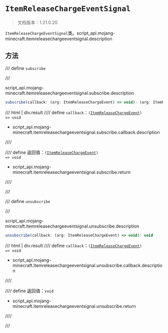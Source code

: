# `ItemReleaseChargeEventSignal`

> 文档版本：1.21.0.20

`ItemReleaseChargeEventSignal`类。script_api.mojang-minecraft.itemreleasechargeeventsignal.description

## 方法

/// define
`subscribe`


///

script_api.mojang-minecraft.itemreleasechargeeventsignal.subscribe.description

```js
subscribe(callback: (arg: ItemReleaseChargeEvent) => void): (arg: ItemReleaseChargeEvent) => void
```

/// html | div.result
//// define
`callback`：<code>(<a href="../itemreleasechargeevent/">ItemReleaseChargeEvent</a>) =&gt; void</code>

- script_api.mojang-minecraft.itemreleasechargeeventsignal.subscribe.callback.description


////

//// define
返回值：<code>(<a href="../itemreleasechargeevent/">ItemReleaseChargeEvent</a>) =&gt; void</code>

- script_api.mojang-minecraft.itemreleasechargeeventsignal.subscribe.return


////

///


/// define
`unsubscribe`


///

script_api.mojang-minecraft.itemreleasechargeeventsignal.unsubscribe.description

```js
unsubscribe(callback: (arg: ItemReleaseChargeEvent) => void): void
```

/// html | div.result
//// define
`callback`：<code>(<a href="../itemreleasechargeevent/">ItemReleaseChargeEvent</a>) =&gt; void</code>

- script_api.mojang-minecraft.itemreleasechargeeventsignal.unsubscribe.callback.description


////

//// define
返回值：`void`

- script_api.mojang-minecraft.itemreleasechargeeventsignal.unsubscribe.return


////

///

